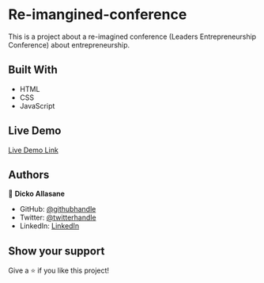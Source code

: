 # Re-imangined-conference
This is a project about a re-imagined conference (Leaders Entrepreneurship Conference) about entrepreneurship.

## Built With

- HTML
- CSS
- JavaScript


## Live Demo

[Live Demo Link](https://trast00.github.io/reimangined-conference/)


## Authors

👤 **Dicko Allasane**

- GitHub: [@githubhandle](https://github.com/Trast00)
- Twitter: [@twitterhandle](https://twitter.com/AllassaneDicko0/)
- LinkedIn: [LinkedIn](https://www.linkedin.com/in/allassane-dicko-744aaa224)


## Show your support

Give a ⭐️ if you like this project!